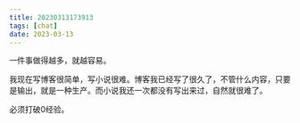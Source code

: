 ```yaml
---
title: 20230313173913
tags: [chat]
date: 2023-03-13
---
```


一件事做得越多，就越容易。

我现在写博客很简单，写小说很难。博客我已经写了很久了，不管什么内容，只要是输出，就是一种生产。而小说我还一次都没有写出来过，自然就很难了。

必须打破0经验。